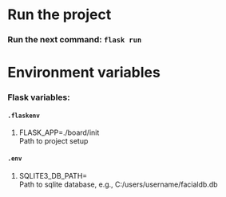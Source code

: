 
# Run the project

### Run the next command: `flask run`

# Environment variables
### Flask variables:
#### `.flaskenv`

1. FLASK_APP=./board/init  
    Path to project setup 

#### `.env`

1. SQLITE3_DB_PATH=  
    Path to sqlite database, e.g., C:/users/username/facialdb.db
